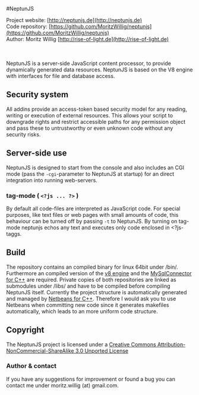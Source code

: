 #NeptunJS

Project website: [http://neptunjs.de](http://neptunjs.de)<br>
Code repository: [https://github.com/MoritzWillig/neptunjs](https://github.com/MoritzWillig/neptunjs)<br>
Author: Moritz Willig [http://rise-of-light.de](http://rise-of-light.de)

<br><br>
NeptunJS is a server-side JavaScript content processor, to provide dynamically generated data resources. NeptunJS is based on the V8 engine with interfaces for file and database access.

## Security system
All addins provide an access-token based security model for any reading, writing or execution of external resources. This allows your script to downgrade rights and restrict accessible paths for any permission object and pass these to untrustworthy or even unknown code without any security risks.

## Server-side use
NeptunJS is designed to start from the console and also includes an CGI mode (pass the `-cgi`-parameter to NeptunJS at startup) for an direct integration into running web-servers.

### tag-mode ( `<?js ... ?>` )
By default all code-files are interpreted as JavaScript code. For special purposes, like text files or web pages with small amounts of code, this behaviour can be turned off by passing `-t` to NeptunJS. By turning on tag-mode neptunjs echos any text and executes only code enclosed in <?js-taggs.

## Build
The repository contains an compiled binary for linux 64bit under /bin/. Furthermore an compiled version of the [v8 engine](http://code.google.com/p/v8/) and the [MySqlConnector for C++](http://dev.mysql.com/downloads/connector/cpp/) are required. Private copies of both repositories are linked as submodules under /libs/ and have to be compiled before compiling NeptunJS itself. Currently the project structure is automatically generated and managed by [Netbeans for C++](https://netbeans.org/features/cpp/). Therefore I would ask you to use Netbeans when committing new code since it generates makefiles automatically, which leads to an more uniform code structure.

## Copyright

The NeptunJS project is licensed under a [Creative Commons Attribution-NonCommercial-ShareAlike 3.0 Unported License](http://creativecommons.org/licenses/by-nc-sa/3.0/)

### Author & contact
If you have any suggestions for improvement or found a bug you can contact me under moritz.willig (at) gmail.com.
